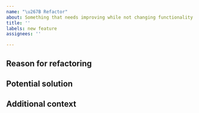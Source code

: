 ```yaml
---
name: "\u267B Refactor"
about: Something that needs improving while not changing functionality.
title: ''
labels: new feature
assignees: ''

---
```


## Reason for refactoring
<!--- A clear and concise description of what the problem is. Ex. I'm always frustrated when [...] -->

## Potential solution
<!--- A clear and concise description of what you want to happen. -->


## Additional context
<!--- Add any other context or screenshots about the feature request here. -->
